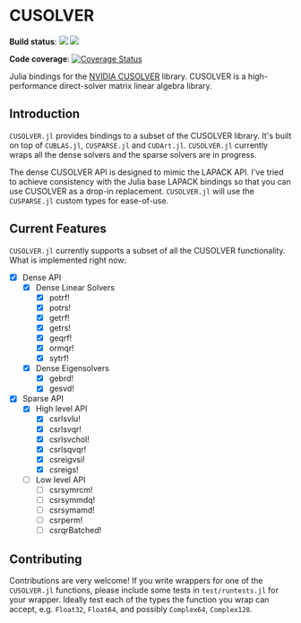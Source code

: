 # CUSOLVER

**Build status**: [![](https://ci.maleadt.net/buildbot/julia/badge.svg?builder=CUSOLVER.jl:%20Julia%200.5%20(x86-64)&badge=Julia%20v0.5)](https://ci.maleadt.net/buildbot/julia/builders/CUSOLVER.jl%3A%20Julia%200.5%20%28x86-64%29) [![](https://ci.maleadt.net/buildbot/julia/badge.svg?builder=CUSOLVER.jl:%20Julia%200.6%20(x86-64)&badge=Julia%200.6)](https://ci.maleadt.net/buildbot/julia/builders/CUSOLVER.jl%3A%20Julia%200.6%20%28x86-64%29)

**Code coverage**: [![Coverage Status](https://codecov.io/gh/JuliaGPU/CUSOLVER.jl/coverage.svg)](https://codecov.io/gh/JuliaGPU/CUSOLVER.jl)

Julia bindings for the [NVIDIA CUSOLVER](http://docs.nvidia.com/cuda/cusolver) library. CUSOLVER is a high-performance direct-solver matrix linear algebra library.

## Introduction

`CUSOLVER.jl` provides bindings to a subset of the CUSOLVER library. It's built on top of `CUBLAS.jl`, `CUSPARSE.jl` and `CUDArt.jl`. `CUSOLVER.jl` currently wraps all the dense solvers and the sparse solvers are in progress.

The dense CUSOLVER API is designed to mimic the LAPACK API. I've tried to achieve consistency with the Julia base LAPACK bindings so that you can use CUSOLVER as a drop-in replacement. `CUSOLVER.jl` will use the `CUSPARSE.jl` custom types for ease-of-use.

## Current Features

`CUSOLVER.jl` currently supports a subset of all the CUSOLVER functionality. What is implemented right now:
- [x] Dense API
    - [x] Dense Linear Solvers
        - [x] potrf!
        - [x] potrs!
        - [x] getrf!
        - [x] getrs!
        - [x] geqrf!
        - [x] ormqr!
        - [x] sytrf!
    - [x] Dense Eigensolvers
        - [x] gebrd!
        - [x] gesvd!
- [x] Sparse API
    - [x] High level API
        - [x] csrlsvlu!
        - [x] csrlsvqr!
        - [x] csrlsvchol!
        - [x] csrlsqvqr!
        - [x] csreigvsi!
        - [x] csreigs!
    - [ ] Low level API
        - [ ] csrsymrcm!
        - [ ] csrsymmdq!
        - [ ] csrsymamd!
        - [ ] csrperm!
        - [ ] csrqrBatched!

## Contributing

Contributions are very welcome! If you write wrappers for one of the `CUSOLVER.jl` functions, please include some tests in `test/runtests.jl` for your wrapper. Ideally test each of the types the function you wrap can accept, e.g. `Float32`, `Float64`, and possibly `Complex64`, `Complex128`.
